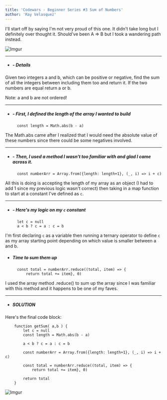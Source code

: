```yaml
---
title: 'Codewars - Beginner Series #3 Sum of Numbers'
author: 'Ray Velasquez'
---
```


I'll start off by saying I'm not very proud of this one.  It didn't take long but I definitely over thought it.  Should've been A => B but I took a wandering path instead.

![Imgur](https://www.cbc.ca/kidsnews/content/RaptorsWin.gif)


***

- ##### - Details  

Given two integers a and b, which can be positive or negative, find the sum of all the integers between including them too and return it. If the two numbers are equal return a or b.

Note: a and b are not ordered!

***

- ##### - First, I defined the length of the array I wanted to build

        const length = Math.abs(b - a)

The Math.abs came after I realized that I would need the absolute value of these numbers since there could be some negatives involved.

***

- ##### - Then, I used a method I wasn't too familiar with and glad I came across it.

        const numberArr = Array.from({length: length+1}, (_, i) => i + c)
  
All this is doing is accepting the length of my array as an object (I had to add 1 since my previous logic wasn't correct) then taking in a map function to start at a constant I've defined as `c`.

***

- ##### - Here's my logic on my `c` constant

        let c = null
        a < b ? c = a : c = b

I'm first declaring `c` as a variable then running a ternary operator to define `c` as my array starting point depending on which value is smaller between a and b.


- ##### Time to sum them up

        const total = numberArr.reduce((total, item) => {
            return total += item}, 0)

I used the array method .reduce() to sum up the array since I was familiar with this method and it happens to be one of my faves.

***

- ##### SOLUTION

Here's the final code block:


        function getSum( a,b ) {
            let c = null
            const length = Math.abs(b - a)

            a < b ? c = a : c = b
  
            const numberArr = Array.from({length: length+1}, (_, i) => i + c)
  
            const total = numberArr.reduce((total, item) => {
                return total += item}, 0)
  
            return total
        }

![Imgur](https://adamsarson.files.wordpress.com/2014/01/01-25-14-ilonen-regulation-putt.gif)